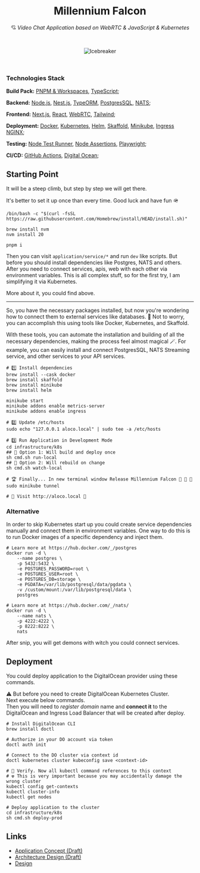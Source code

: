 <h1 align="center">Millennium Falcon</h1>
<p align="center">
    💘 <i>Video Chat Application based on WebRTC & JavaScript & Kubernetes</i>
</p>
<br />
<p align="center">
    <img src="https://cdn.dribbble.com/users/1107691/screenshots/4523506/media/7f356b2c7d30aabd0037fede0ef3ba3a.gif" alt="Icebreaker">
</p>

<br />

### Technologies Stack
**Build Pack:** [PNPM & Workspaces](https://pnpm.io/workspaces), [TypeScript](https://www.typescriptlang.org/docs/);

**Backend:** [Node.js](https://nodejs.dev/en/), [Nest.js](https://nestjs.com), [TypeORM](https://typeorm.io), [PostgresSQL](https://www.postgresql.org), [NATS](https://nats.io);

**Frontend:** [Next.js](https://nextjs.org), [React](https://react.dev), [WebRTC](https://developer.mozilla.org/en-US/docs/Web/API/WebRTC_API), [Tailwind](https://tailwindcss.com/docs/installation);

**Deployment:** [Docker](https://www.docker.com), [Kubernetes](https://kubernetes.io), [Helm](https://helm.sh/docs/), [Skaffold](https://skaffold.dev), [Minikube](https://minikube.sigs.k8s.io/docs/start/), [Ingress NGINX](https://kubernetes.github.io/ingress-nginx/);

**Testing:** [Node Test Runner](https://nodejs.org/api/test.html), [Node Assertions](https://nodejs.org/api/assert.html), [Playwright](https://playwright.dev/docs/intro);

**CI/CD:** [GitHub Actions](https://docs.github.com/en/actions), [Digital Ocean](https://www.digitalocean.com);


## Starting Point
It will be a steep climb, but step by step we will get there.

It's better to set it up once than every time. Good luck and have fun 🪖

```shell
/bin/bash -c "$(curl -fsSL https://raw.githubusercontent.com/Homebrew/install/HEAD/install.sh)"

brew install nvm
nvm install 20

pnpm i
```

Then you can visit `application/service/*` and run `dev` like scripts.
But before you should install dependencies like Postgres, NATS and others.
After you need to connect services, apis, web with each other via environment variables.
This is all complex stuff, so for the first try, I am simplifying it via Kubernetes.  

More about it, you could find above.

---

So, you have the necessary packages installed, but now you're wondering how to connect them to external services like databases. 🤔
Not to worry, you can accomplish this using tools like Docker, Kubernetes, and Skaffold.

With these tools, you can automate the installation and building of all the necessary dependencies, making the process feel almost magical 🪄.
For example, you can easily install and connect PostgresSQL, NATS Streaming service, and other services to your API services.

```shell
# 1️⃣ Install dependencies
brew install --cask docker
brew install skaffold
brew install minikube
brew install helm

minikube start
minikube addons enable metrics-server
minikube addons enable ingress

# 2️⃣ Update /etc/hosts
sudo echo "127.0.0.1 aloco.local" | sudo tee -a /etc/hosts

# 3️⃣ Run Application in Development Mode
cd infrastructure/k8s
## 🥇 Option 1: Will build and deploy once
sh cmd.sh run-local
## 🥈 Option 2: Will rebuild on change
sh cmd.sh watch-local

# 🏆 Finally... In new terminal window Release Millennium Falcon 🎉 🎉 🎉
sudo minikube tunnel

# 🥤 Visit http://aloco.local 🚀
```

### Alternative
In order to skip Kubernetes start up you could create service dependencies manually
and connect them in environment variables.
One way to do this is to run Docker images of a specific dependency and inject them.

```shell
# Learn more at https://hub.docker.com/_/postgres
docker run -d \
	--name postgres \
	-p 5432:5432 \
	-e POSTGRES_PASSWORD=root \
	-e POSTGRES_USER=root \
	-e POSTGRES_DB=storage \
	-e PGDATA=/var/lib/postgresql/data/pgdata \
	-v /custom/mount:/var/lib/postgresql/data \
	postgres

# Learn more at https://hub.docker.com/_/nats/
docker run -d \
	--name nats \
	-p 4222:4222 \
	-p 8222:8222 \
	nats
```

After snip, you will get demons with witch you could connect services.

## Deployment

You could deploy application to the DigitalOcean provider using these commands.

⚠️ But before you need to create DigitalOcean Kubernetes Cluster.
<Br />
Next execute below commands. 
<br />
Then you will need to _register domain_ name and **connect it** to the DigitalOcean and Ingress Load Balancer that will be created after deploy.

```shell
# Install DigitalOcean CLI
brew install doctl

# Authorize in your DO account via token
doctl auth init

# Connect to the DO cluster via context id
doctl kubernetes cluster kubeconfig save <context-id>

# 🚨 Verify. Now all kubectl command references to this context
# ☢️ This is very important because you may accidentally damage the wrong cluster
kubectl config get-contexts
kubectl cluster-info
kubectl get nodes

# Deploy application to the cluster
cd infrastructure/k8s
sh cmd.sh deploy-prod
```

## Links
- [Application Concept (Draft)](https://dormammun.notion.site/Product-Concept-01c721c64cbc4060aa768d5fb97faeb4?pvs=4)
- [Architecture Design (Draft)](https://dormammun.notion.site/Architecture-Document-955e79bc073b4fd7a88de06d81cab296)
- [Design](https://www.figma.com/file/kjHb3gcPDZ9wHmQle0474n/Untitled?type=design&node-id=0-1&mode=design&t=xiiu4bSlGt9aF3g5-0)
